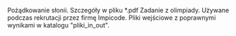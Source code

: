 Pożądkowanie słonii. Szczegóły w pliku *.pdf Zadanie z olimpiady. Używane podczas rekrutacji przez firmę Impicode. Pliki wejściowe z poprawnymi wynikami w katalogu "pliki_in_out".
